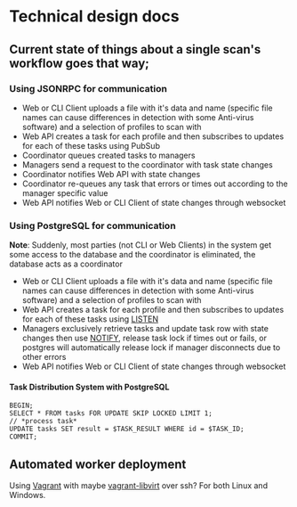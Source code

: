 # Technical design docs

## Current state of things about a single scan's workflow goes that way;

### Using JSONRPC for communication

* Web or CLI Client uploads a file with it's data and name (specific file names can cause differences in detection with some Anti-virus software) and a selection of profiles to scan with
* Web API creates a task for each profile and then subscribes to updates for each of these tasks using PubSub
* Coordinator queues created tasks to managers
* Managers send a request to the coordinator with task state changes
* Coordinator notifies Web API with state changes
* Coordinator re-queues any task that errors or times out according to the manager specific value
* Web API notifies Web or CLI Client of state changes through websocket

### Using PostgreSQL for communication

**Note**: Suddenly, most parties (not CLI or Web Clients) in the system get some access to the database and the coordinator is eliminated, the database acts as a coordinator

* Web or CLI Client uploads a file with it's data and name (specific file names can cause differences in detection with some Anti-virus software) and a selection of profiles to scan with
* Web API creates a task for each profile and then subscribes to updates for each of these tasks using [LISTEN](https://www.postgresql.org/docs/11/sql-listen.html)
* Managers exclusively retrieve tasks and update task row with state changes then use [NOTIFY](https://www.postgresql.org/docs/11/sql-notify.html), release task lock if times out or fails, or postgres will automatically release lock if manager disconnects due to other errors
* Web API notifies Web or CLI Client of state changes through websocket

#### Task Distribution System with PostgreSQL

```
BEGIN;
SELECT * FROM tasks FOR UPDATE SKIP LOCKED LIMIT 1;
// *process task*
UPDATE tasks SET result = $TASK_RESULT WHERE id = $TASK_ID;
COMMIT;
```

## Automated worker deployment

Using [Vagrant](https://github.com/hashicorp/vagrant) with maybe [vagrant-libvirt](https://github.com/vagrant-libvirt/vagrant-libvirt) over ssh? For both Linux and Windows.
